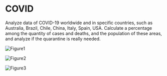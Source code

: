 # COVID

Analyze data of COVID-19 worldwide and in specific countries, such as Australia, Brazil, Chile, China, Italy, Spain, USA. 
Calculate a percentage among the quantity of cases and deaths, and the population of these areas, and analyze if the 
quarantine is really needed. 


![Figure1](https://user-images.githubusercontent.com/20528877/78395977-3ce45880-763a-11ea-8a28-71cd80ce40b6.png)

![Figure2](https://user-images.githubusercontent.com/20528877/78396058-5edddb00-763a-11ea-9d85-0cd99601ddf9.png)

![Figure3](https://user-images.githubusercontent.com/20528877/78396101-7321d800-763a-11ea-882b-354dcf4cf153.png)
